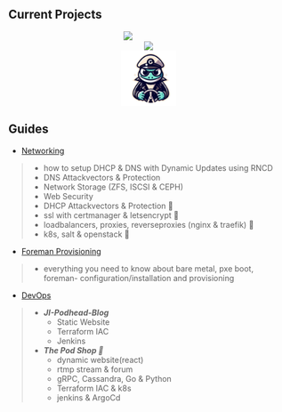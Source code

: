 ## Current Projects

<div align="center">
 <div style="display: flex; flex-direction: column; align-items: center;">
    <a href="https://github.com/ji-podhead/kubyplexer">  
    <img src="https://github.com/ji-soft/kubyplexer/blob/main/images/kubyplexernobg.jpg?raw=true" align="left" width="90" />
    </a>
     <a href="https://github.com/ji-podhead/ji_ui">  
  <img src="https://github.com/ji-soft/ji_ui/blob/master/images/ji_ui_mascot_3.png?raw=true" align="center" width="100" />
     </a>
     <a href="https://github.com/ji-podhead/protobuffctl">
        <img src="https://github.com/ji-podhead/protobuffctl/blob/main/docs/protobuffctl.png?raw=true" align="right" width="100" />
    </a>
 </div>
</div>

## Guides

- [Networking](https://github.com/ji-podhead/Network-Guides/tree/main) 
> - how to setup DHCP & DNS with Dynamic Updates using RNCD
> - DNS Attackvectors & Protection
> - Network Storage (ZFS, ISCSI & CEPH)
> - Web Security 
> - DHCP Attackvectors & Protection 🚧
> - ssl with certmanager & letsencrypt 🚧 
> - loadbalancers, proxies, reverseproxies (nginx & traefik) 🚧
> - k8s, salt & openstack 🚧
- [Foreman Provisioning](https://github.com/ji-podhead/RHEL_9_Foreman_Guide/tree/main)
> - everything you need to know about bare metal, pxe boot, foreman- configuration/installation and provisioning

- [DevOps](https://github.com/ji-podhead/Network-Guides/tree/main) 
> - ***JI-Podhead-Blog***
>   -  Static Website
>   -  Terraform IAC
>   -  Jenkins
> - ***The Pod Shop 🚧***
>   -   dynamic website(react)
>   -   rtmp stream & forum
>   -   gRPC, Cassandra, Go & Python
>   -   Terraform IAC & k8s
>   -   jenkins & ArgoCd


